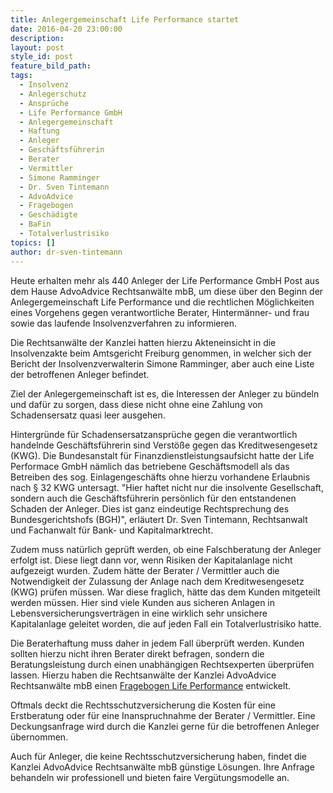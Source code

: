 ```yaml
---
title: Anlegergemeinschaft Life Performance startet
date: 2016-04-20 23:00:00
description:
layout: post
style_id: post
feature_bild_path:
tags:
  - Insolvenz
  - Anlegerschutz
  - Ansprüche
  - Life Performance GmbH
  - Anlegergemeinschaft
  - Haftung
  - Anleger
  - Geschäftsführerin
  - Berater
  - Vermittler
  - Simone Ramminger
  - Dr. Sven Tintemann
  - AdvoAdvice
  - Fragebogen
  - Geschädigte
  - BaFin
  - Totalverlustrisiko
topics: []
author: dr-sven-tintemann
---
```



Heute erhalten mehr als 440 Anleger der Life Performance GmbH Post aus dem Hause AdvoAdvice Rechtsanwälte mbB, um diese über den Beginn der Anlegergemeinschaft Life Performance und die rechtlichen Möglichkeiten eines Vorgehens gegen verantwortliche Berater, Hintermänner- und frau sowie das laufende Insolvenzverfahren zu informieren.

Die Rechtsanwälte der Kanzlei hatten hierzu Akteneinsicht in die Insolvenzakte beim Amtsgericht Freiburg genommen, in welcher sich der Bericht der Insolvenzverwalterin Simone Ramminger, aber auch eine Liste der betroffenen Anleger befindet.

Ziel der Anlegergemeinschaft ist es, die Interessen der Anleger zu bündeln und dafür zu sorgen, dass diese nicht ohne eine Zahlung von Schadensersatz quasi leer ausgehen.

Hintergründe für Schadensersatzansprüche gegen die verantwortlich handelnde Geschäftsführerin sind Verstöße gegen das Kreditwesengesetz (KWG). Die Bundesanstalt für Finanzdienstleistungsaufsicht hatte der Life Performace GmbH nämlich das betriebene Geschäftsmodell als das Betreiben des sog. Einlagengeschäfts ohne hierzu vorhandene Erlaubnis nach § 32 KWG untersagt. "Hier haftet nicht nur die insolvente Gesellschaft, sondern auch die Geschäftsführerin persönlich für den entstandenen Schaden der Anleger. Dies ist ganz eindeutige Rechtsprechung des Bundesgerichtshofs (BGH)", erläutert Dr. Sven Tintemann, Rechtsanwalt und Fachanwalt für Bank- und Kapitalmarktrecht.

Zudem muss natürlich geprüft werden, ob eine Falschberatung der Anleger erfolgt ist. Diese liegt dann vor, wenn Risiken der Kapitalanlage nicht aufgezeigt wurden. Zudem hätte der Berater / Vermittler auch die Notwendigkeit der Zulassung der Anlage nach dem Kreditwesengesetz (KWG) prüfen müssen. War diese fraglich, hätte das dem Kunden mitgeteilt werden müssen. Hier sind viele Kunden aus sicheren Anlagen in Lebensversicherungsverträgen in eine wirklich sehr unsichere Kapitalanlage geleitet worden, die auf jeden Fall ein Totalverlustrisiko hatte.

Die Beraterhaftung muss daher in jedem Fall überprüft werden. Kunden sollten hierzu nicht ihren Berater direkt befragen, sondern die Beratungsleistung durch einen unabhängigen Rechtsexperten überprüfen lassen. Hierzu haben die Rechtsanwälte der Kanzlei AdvoAdvice Rechtsanwälte mbB einen [Fragebogen Life Performance](/uploads/dokumente/Fragebogen_Life_Performance.pdf "Fragebogen Life Performance") entwickelt.

Oftmals deckt die Rechtsschutzversicherung die Kosten für eine Erstberatung oder für eine Inanspruchnahme der Berater / Vermittler. Eine Deckungsanfrage wird durch die Kanzlei gerne für die betroffenen Anleger übernommen.

Auch für Anleger, die keine Rechtsschutzversicherung haben, findet die Kanzlei AdvoAdvice Rechtsanwälte mbB günstige Lösungen. Ihre Anfrage behandeln wir professionell und bieten faire Vergütungsmodelle an.
